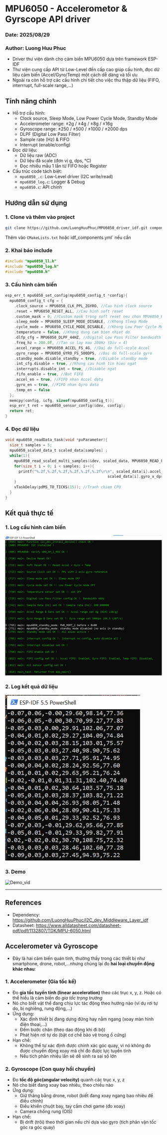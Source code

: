 # MPU6050 - Accelerometor & Gyrscope API driver #
### Date: 2025/08/29 ###
### Author: Luong Huu Phuc ###

- Driver thư viện dành cho cảm biến MPU6050 dựa trên framework ESP-IDF
- Thư viện cung cấp API từ Low-Level đến cấp cao giúp cấu hình, đọc dữ liệu cảm biến (Accel/Gyro/Temp) một cách dễ dàng và tối ưu
- Ngoài ra còn hỗ trợ các cấu hình chi tiết cho việc thu thập dữ liệu (FIFO, interrrupt, full-scale range,...)

## Tính năng chính ##
- Hỗ trợ cấu hình: 
  - Clock source, Sleep Mode, Low Power Cycle Mode, Standby Mode
  - Accelerometer range: ±2g / ±4g / ±8g / ±16g
  - Gyroscope range: ±250 / ±500 / ±1000 / ±2000 dps
  - DLPF (Digital Low Pass Filter)
  - Sample rate (Hz) & FIFO
  - Interrupt (enable/config)
- Đọc dữ liệu:
  - Dữ liệu raw (ADC)
  - Dữ liệu đã scale (đơn vị g, dps, °C)
  - Đọc nhiều mẫu 1 lần từ FIFO hoặc Register
- Cấu trúc code tách biệt:
  - `mpu6050_.c`: Low-Level driver (I2C write/read)
  - `mpu6050_log.c`: Logger & Debug
  - `mpu6050.c`: API chính

## Hướng dẫn sử dụng ##

### 1. Clone và thêm vào project ###
```bash
git clone https://github.com/LuongHuuPhuc/MPU6050_driver_idf.git components/MPU6050
```
Thêm vào `CMakeLists.txt` hoặc idf_components.yml` nếu cần

### 2. Khai báo include ###
```c
#include "mpu6050_ll.h"
#include "mpu6050_log.h"
#include "mpu6050.h"
```
### 3. Cấu hình cảm biến ###
```c
esp_err_t mpu6050_set_config(mpu6050_config_t *config){
  mpu6050_config_t cfg = {
    .clock_source = MPU6050_CLK_PPL_ZGYRO, //Cau hinh clock source
    .reset = MPU6050_RESET_ALL, //Cau hinh soft reset
    .custom_mask = 0, //Custom mask trong soft reset neu chon MPU6050_RESET_CUSTOM
    .sleep_mode = MPU6050_SLEEP_MODE_DISABLE, //Khong Sleep Mode
    .cycle_mode = MPU6050_CYCLE_MODE_DISABLE, //Khong Low Poer Cycle Mode
    .temperature = false, //Khong dung cam bien nhiet do
    .dlfp_cfg = MPU6050_DLPF_44HZ, //Digital Low Pass Filter bandwidth cang thap -> tre cang cao -> nhieu thap hon
    .freq_hz = 200.0f, //Tan so lay mau 200Hz (Div = 4)
    .accel_range = MPU6050_ACCEL_FS_4G, //Dai do full-scale Accel
    .gyro_range = MPU6050_GYRO_FS_500DPS, //Dai do full-scale gyro
    .standby_mode.disable_standby = true, //Disable standby mode
    .int_cfg.disable = true, //Khong cau hinh tin hieu ngat 
    .interrupts.disable_int = true, //Disable ngat
    .fifo_enable = true, //Bat FIFO
    .accel_en = true, //FIFO nhan Accel data 
    .gyro_en = true, //FIFO nhan Gyro data
    .temp_en = false
  };
  memcpy(config, &cfg, sizeof(mpu6050_config_t));
  esp_err_t ret = mpu6050_sensor_config(&dev, config);
  return ret;
}
```
### 4. Đọc dữ liệu ###
```c
void mpu6050_readData_task(void *pvParameter){
  size_t samples = 5;
  mpu6050_scaled_data_t scaled_data[samples] ;
  while(1){
    mpu6050_read_scaled_multi_samples(&dev, scaled_data, MPU6050_READ_FIFO, mpu6050_cfg.sens, samples);
    for(size_t i = 0; i < samples; i++){
      printf("%.2f,%.2f,%.2f,%.2f,%.2f,%.2f\r\n", scaled_data[i].accel_x_g, scaled_data[i].accel_y_g, scaled_data[i].accel_z_g,
                                              scaled_data[i].gyro_x_dps, scaled_data[i].gyro_y_dps, scaled_data[i].gyro_z_dps);
    }
    vTaskDelay(pdMS_TO_TICKS(15)); //Tranh chiem CPU
  }
}
```
## Kết quả thực tế ##

### 1. Log cấu hình cảm biến ###
![Initialize_log](image/Initialize_log.jpg)

### 2. Log kết quả dữ liệu ###
![Result_log](image/Result.png)

### 3. Demo ###
![Demo_vid](image/Demo_vid.gif)
***

## References ##
* Dependency: https://github.com/LuongHuuPhuc/I2C_dev_Middleware_Layer_idf
* Datasheet:  https://www.alldatasheet.com/datasheet-pdf/pdf/1132807/TDK/MPU-6050.html 

## Accelerometer và Gyroscope ##
- Đây là hai cảm biến quán tính, thường thấy trong các thiết bị như smartphone, drone, robot,...nhưng chúng lại đo **hai loại chuyển động khác nhau**: 

### 1. Accelerometer (Gia tốc kế) ###
- Đo **gia tốc tuyến tính (linear acceleration)** theo các trục x, y, z. Hoặc có thể hiểu là cảm biến đo *gia tốc trọng trường* 
- Nó cho biết vật thể đang chịu lực tác động theo hướng nào (ví dụ rơi tự do, bị nghiêng, rung động,...)
- Ứng dụng: 
  - Xác định thiết bị đang dựng đứng hay nằm ngang (xoay màn hình điện thoại,...)
  - Đếm bước chân (theo dao động khi đi bộ)
  - Phát hiện rơi tự do (bật cơ chế bảo vệ trong ổ cứng)
- Hạn chế: 
  - Không thể tự xác định được chính xác góc quay, vì nó không đo được chuyển động xoay mà chỉ đo được lực tuyến tính
  - Nếu tích phân nhiều lần sẽ dễ sinh ra sai số lớn 

### 2. Gyroscope (Con quay hồi chuyển) ###
- Đo **tốc độ góc(angular velocity)** quanh các trục x, y, z
- Nó cho biết đang xoay bao nhiêu, theo chiều nào
- Ứng dụng: 
  - Giữ thăng bằng drone, robot (biết đang xoay ngang bao nhiêu để điều chỉnh)
  - Điều khiển chuột bay, tay cầm chơi game (đo xoay)
  - Camera chống rung (OIS)
- Hạn chế:
  - Bị drift (trôi) theo thời gian nếu chỉ dựa vào gyro (tích phân vận tốc góc ra góc quay)